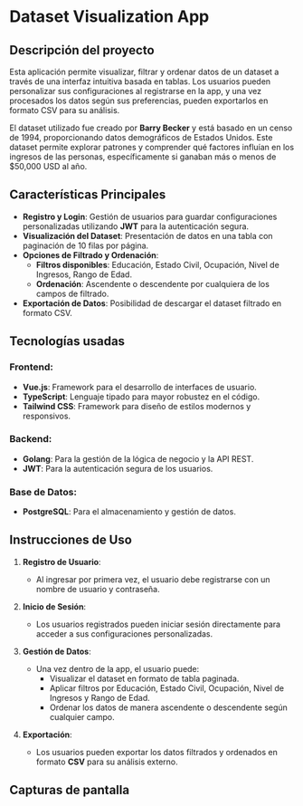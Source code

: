 # **Dataset Visualization App**

## **Descripción del proyecto**
Esta aplicación permite visualizar, filtrar y ordenar datos de un dataset a través de una interfaz intuitiva basada en tablas. Los usuarios pueden personalizar sus configuraciones al registrarse en la app, y una vez procesados los datos según sus preferencias, pueden exportarlos en formato CSV para su análisis.  

El dataset utilizado fue creado por **Barry Becker** y está basado en un censo de 1994, proporcionando datos demográficos de Estados Unidos. Este dataset permite explorar patrones y comprender qué factores influían en los ingresos de las personas, específicamente si ganaban más o menos de $50,000 USD al año.  

## **Características Principales**  
- **Registro y Login**: Gestión de usuarios para guardar configuraciones personalizadas utilizando **JWT** para la autenticación segura.  
- **Visualización del Dataset**: Presentación de datos en una tabla con paginación de 10 filas por página.  
- **Opciones de Filtrado y Ordenación**:  
  - **Filtros disponibles**: Educación, Estado Civil, Ocupación, Nivel de Ingresos, Rango de Edad.  
  - **Ordenación**: Ascendente o descendente por cualquiera de los campos de filtrado.  
- **Exportación de Datos**: Posibilidad de descargar el dataset filtrado en formato CSV.  

## **Tecnologías usadas**

### **Frontend**:  
- **Vue.js**: Framework para el desarrollo de interfaces de usuario.  
- **TypeScript**: Lenguaje tipado para mayor robustez en el código.  
- **Tailwind CSS**: Framework para diseño de estilos modernos y responsivos.  

### **Backend**:  
- **Golang**: Para la gestión de la lógica de negocio y la API REST. 
- **JWT**: Para la autenticación segura de los usuarios.   

### **Base de Datos**:  
- **PostgreSQL**: Para el almacenamiento y gestión de datos.  


## **Instrucciones de Uso**

1. **Registro de Usuario**:  
   - Al ingresar por primera vez, el usuario debe registrarse con un nombre de usuario y contraseña.  

2. **Inicio de Sesión**:  
   - Los usuarios registrados pueden iniciar sesión directamente para acceder a sus configuraciones personalizadas.  

3. **Gestión de Datos**:  
   - Una vez dentro de la app, el usuario puede:  
     - Visualizar el dataset en formato de tabla paginada.  
     - Aplicar filtros por Educación, Estado Civil, Ocupación, Nivel de Ingresos y Rango de Edad.  
     - Ordenar los datos de manera ascendente o descendente según cualquier campo.  

4. **Exportación**:  
   - Los usuarios pueden exportar los datos filtrados y ordenados en formato **CSV** para su análisis externo.  

## **Capturas de pantalla**

